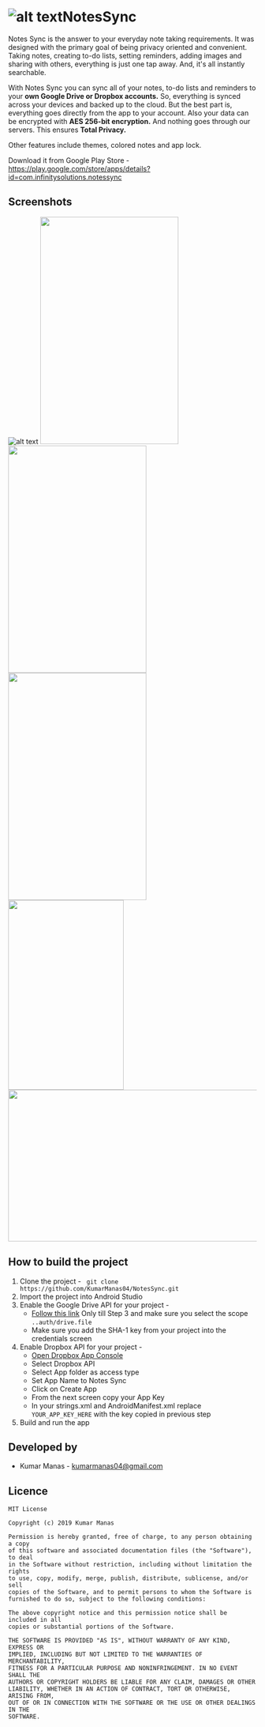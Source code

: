 # ![alt text](https://github.com/KumarManas04/NotesSync/blob/master/Images/icon.png)NotesSync
Notes Sync is the answer to your everyday note taking requirements. It was designed with the primary goal of being privacy oriented and convenient. Taking notes, creating to-do lists, setting reminders, adding images and sharing with others, everything is just one tap away. And, it's all instantly searchable.

With Notes Sync you can sync all of your notes, to-do lists and reminders to your <b>own Google Drive or Dropbox accounts.</b> So, everything is synced across your devices and backed up to the cloud. But the best part is, everything goes directly from the app to your account. Also your data can be encrypted with <b>AES 256-bit encryption.</b> And nothing goes through our servers. This ensures <b>Total Privacy.</b>

Other features include themes, colored notes and app lock.

Download it from Google Play Store - https://play.google.com/store/apps/details?id=com.infinitysolutions.notessync

## Screenshots
![alt text](https://github.com/KumarManas04/NotesSync/blob/master/Images/screenshot_1.png)
<img src="https://github.com/KumarManas04/NotesSync/blob/master/Images/screenshot_2.png" height="460" width="280">
<img src="https://github.com/KumarManas04/NotesSync/blob/master/Images/screenshot_3.png" height="460" width="280">
<img src="https://github.com/KumarManas04/NotesSync/blob/master/Images/screenshot_4.png" height="460" width="280">
<img src="https://github.com/KumarManas04/NotesSync/blob/master/Images/screenshot_5.png" height="384" width="234">
<img src="https://github.com/KumarManas04/NotesSync/blob/master/Images/screenshot_6.png" height="307" width="614">
## How to build the project
1. Clone the project - ``` git clone https://github.com/KumarManas04/NotesSync.git```
2. Import the project into Android Studio
3. Enable the Google Drive API for your project - 
   - [Follow this link](https://ammar.lanui.online/integrate-google-drive-rest-api-on-android-app-bc4ddbd90820) Only till Step 3  and make sure you select the scope `..auth/drive.file`
   - Make sure you add the SHA-1 key from your project into the credentials screen
5. Enable Dropbox API for your project -
   - [Open Dropbox App Console](https://www.dropbox.com/developers/apps?_tk=pilot_lp&_ad=topbar4&_camp=myapps)
   - Select Dropbox API
   - Select App folder as access type
   - Set App Name to Notes Sync
   - Click on Create App
   - From the next screen copy your App Key
   - In your strings.xml and AndroidManifest.xml replace `YOUR_APP_KEY_HERE` with the key copied in previous step
6. Build and run the app

## Developed by
* Kumar Manas - <kumarmanas04@gmail.com>

## Licence
```
MIT License

Copyright (c) 2019 Kumar Manas

Permission is hereby granted, free of charge, to any person obtaining a copy
of this software and associated documentation files (the "Software"), to deal
in the Software without restriction, including without limitation the rights
to use, copy, modify, merge, publish, distribute, sublicense, and/or sell
copies of the Software, and to permit persons to whom the Software is
furnished to do so, subject to the following conditions:

The above copyright notice and this permission notice shall be included in all
copies or substantial portions of the Software.

THE SOFTWARE IS PROVIDED "AS IS", WITHOUT WARRANTY OF ANY KIND, EXPRESS OR
IMPLIED, INCLUDING BUT NOT LIMITED TO THE WARRANTIES OF MERCHANTABILITY,
FITNESS FOR A PARTICULAR PURPOSE AND NONINFRINGEMENT. IN NO EVENT SHALL THE
AUTHORS OR COPYRIGHT HOLDERS BE LIABLE FOR ANY CLAIM, DAMAGES OR OTHER
LIABILITY, WHETHER IN AN ACTION OF CONTRACT, TORT OR OTHERWISE, ARISING FROM,
OUT OF OR IN CONNECTION WITH THE SOFTWARE OR THE USE OR OTHER DEALINGS IN THE
SOFTWARE.
```
